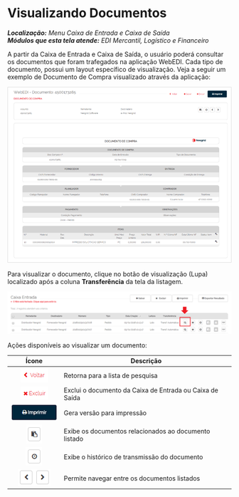 # Visualizando Documentos  

_**Localização:** Menu Caixa de Entrada e Caixa de Saída_  
_**Módulos que esta tela atende:** EDI Mercantil, Logístico e Financeiro_  

A partir da Caixa de Entrada e Caixa de Saída, o usuário poderá consultar os documentos que foram trafegados na aplicação WebEDI. Cada tipo de documento, possui um layout específico de visualização. Veja a seguir um exemplo de Documento de Compra visualizado através da aplicação:  

![Documento](../img/vis_doc/vis_doc.png)  

Para visualizar o documento, clique no botão de visualização (Lupa) localizado após a coluna **Transferência** da tela da listagem.  

![ ](../img/vis_doc/lupa.png)  

Ações disponíveis ao visualizar um documento:  

|                     Ícone                     | Descrição                                                |
|:---------------------------------------------:|----------------------------------------------------------|
| ![Voltar](../img/vis_doc/voltar_listagem.png) | Retorna para a lista de pesquisa                         |
|    ![Excluir](../img/vis_doc/excluir.png)     | Exclui o documento da Caixa de Entrada ou Caixa de Saída |
|   ![Impressão](../img/vis_doc/imprimir.png)   | Gera versão para impressão                               |
|   ![Relação](../img/vis_doc/doc_relac.png)    | Exibe os documentos relacionados ao documento listado    |
|  ![Histórico](../img/vis_doc/historico.png)   | Exibe o histórico de transmissão do documento            |
|   ![Navegação](../img/vis_doc/navegar.png)    | Permite navegar entre os documentos listados             |
